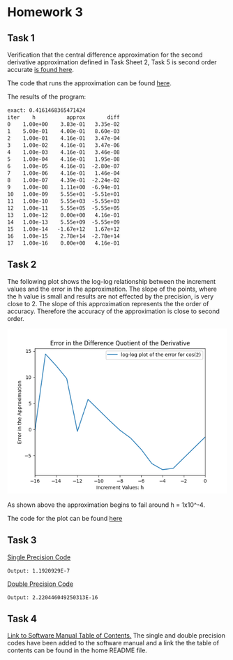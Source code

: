 # Homework 3

## Task 1

Verification that the central difference approximation for the second derivative approximation defined in Task Sheet 2, Task 5 is second order accurate [is found here](https://github.com/clarissalabrum/math4610/blob/master/homework/homework2/sheet2task5.pdf).

The code that runs the approximation can be found [here](https://github.com/clarissalabrum/math4610/blob/master/homework/homework2/Task5/src/Task5.java).

The results of the program:

    exact: 0.4161468365471424
    iter    h          approx       diff
    0    1.00e+00    3.83e-01   3.35e-02
    1    5.00e-01    4.08e-01   8.60e-03
    2    1.00e-01    4.16e-01   3.47e-04
    3    1.00e-02    4.16e-01   3.47e-06
    4    1.00e-03    4.16e-01   3.46e-08
    5    1.00e-04    4.16e-01   1.95e-08
    6    1.00e-05    4.16e-01  -2.80e-07
    7    1.00e-06    4.16e-01   1.46e-04
    8    1.00e-07    4.39e-01  -2.24e-02
    9    1.00e-08    1.11e+00  -6.94e-01
    10   1.00e-09    5.55e+01  -5.51e+01
    11   1.00e-10    5.55e+03  -5.55e+03
    12   1.00e-11    5.55e+05  -5.55e+05
    13   1.00e-12    0.00e+00   4.16e-01
    14   1.00e-13    5.55e+09  -5.55e+09
    15   1.00e-14   -1.67e+12   1.67e+12
    16   1.00e-15    2.78e+14  -2.78e+14
    17   1.00e-16    0.00e+00   4.16e-01

## Task 2

The following plot shows the log-log relationship between the increment values and the error in the approximation. The slope of the points, where the h value is small and results are not effected by the precision, is very close to 2. The slope of this approximation represents the the order of accuracy. Therefore the accuracy of the approximation is close to second order.

![Task 2 plot](https://github.com/clarissalabrum/math4610/blob/master/homework/homework3/Task.png)

As shown above the approximation begins to fail around h = 1x10^-4.

The code for the plot can be found [here](https://github.com/clarissalabrum/math4610/blob/master/homework/homework3/Task2/main.py)

## Task 3

[Single Precision Code](https://github.com/clarissalabrum/math4610/blob/master/homework/homework3/Task3/precsion/src/SinglePrecision.java)

    Output: 1.1920929E-7

[Double Precision Code](https://github.com/clarissalabrum/math4610/blob/master/homework/homework3/Task3/precsion/src/DoublePrecision.java)

    Output: 2.220446049250313E-16
    
## Task 4

[Link to Software Manual Table of Contents.](https://github.com/clarissalabrum/math4610/blob/master/softwareManuel/toc.md) The single and double precision codes have been added to the software manual and a link the the table of contents can be found in the home README file.



